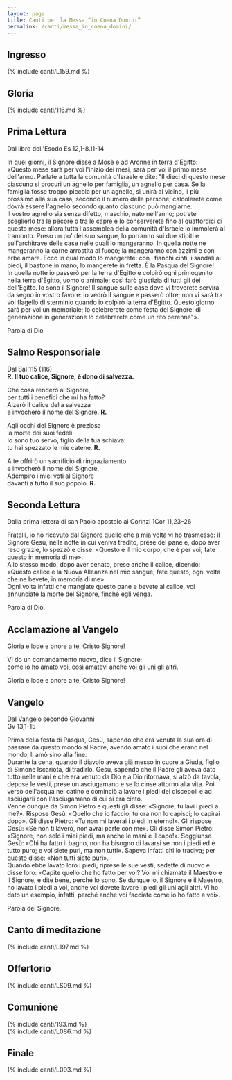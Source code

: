 ```yaml
---
layout: page
title: Canti per la Messa “in Coena Domini”
permalink: /canti/messa_in_coena_domini/
---
```


## Ingresso
{% include canti/L159.md %}     

## Gloria
{% include canti/116.md %}     

## Prima Lettura
Dal libro dell'Èsodo
Es 12,1-8.11-14

In quei giorni, il Signore disse a Mosè e ad Aronne in terra d'Egitto:   
«Questo mese sarà per voi l'inizio dei mesi, sarà per voi il primo mese dell'anno. Parlate a tutta la comunità d'Israele e dite: "Il dieci di questo mese ciascuno si procuri un agnello per famiglia, un agnello per casa. Se la famiglia fosse troppo piccola per un agnello, si unirà al vicino, il più prossimo alla sua casa, secondo il numero delle persone; calcolerete come dovrà essere l'agnello secondo quanto ciascuno può mangiarne.   
Il vostro agnello sia senza difetto, maschio, nato nell'anno; potrete sceglierlo tra le pecore o tra le capre e lo conserverete fino al quattordici di questo mese: allora tutta l'assemblea della comunità d'Israele lo immolerà al tramonto. Preso un po' del suo sangue, lo porranno sui due stipiti e sull'architrave delle case nelle quali lo mangeranno. In quella notte ne mangeranno la carne arrostita al fuoco; la mangeranno con àzzimi e con erbe amare. Ecco in qual modo lo mangerete: con i fianchi cinti, i sandali ai piedi, il bastone in mano; lo mangerete in fretta. È la Pasqua del Signore!   
In quella notte io passerò per la terra d'Egitto e colpirò ogni primogenito nella terra d'Egitto, uomo o animale; così farò giustizia di tutti gli dèi dell'Egitto. Io sono il Signore! Il sangue sulle case dove vi troverete servirà da segno in vostro favore: io vedrò il sangue e passerò oltre; non vi sarà tra voi flagello di sterminio quando io colpirò la terra d'Egitto. Questo giorno sarà per voi un memoriale; lo celebrerete come festa del Signore: di generazione in generazione lo celebrerete come un rito perenne"».   

Parola di Dio   

## Salmo Responsoriale
Dal Sal 115 (116)   
**R. Il tuo calice, Signore, è dono di salvezza.**   

Che cosa renderò al Signore,   
per tutti i benefici che mi ha fatto?   
Alzerò il calice della salvezza   
e invocherò il nome del Signore. **R.**   

Agli occhi del Signore è preziosa   
la morte dei suoi fedeli.   
Io sono tuo servo, figlio della tua schiava:   
tu hai spezzato le mie catene. **R.**   

A te offrirò un sacrificio di ringraziamento   
e invocherò il nome del Signore.   
Adempirò i miei voti al Signore   
davanti a tutto il suo popolo. **R.**   

## Seconda Lettura
Dalla prima lettera di san Paolo apostolo ai Corìnzi
1Cor 11,23–26

Fratelli, io ho ricevuto dal Signore quello che a mia volta vi ho trasmesso: il Signore Gesù, nella notte in cui veniva tradito, prese del pane e, dopo aver reso grazie, lo spezzò e disse: «Questo è il mio corpo, che è per voi; fate questo in memoria di me».   
Allo stesso modo, dopo aver cenato, prese anche il calice, dicendo: «Questo calice è la Nuova Alleanza nel mio sangue; fate questo, ogni volta che ne bevete, in memoria di me».   
Ogni volta infatti che mangiate questo pane e bevete al calice, voi annunciate la morte del Signore, finché egli venga.   

Parola di Dio.   

## Acclamazione al Vangelo
Gloria e lode e onore a te, Cristo Signore!

Vi do un comandamento nuovo, dice il Signore:   
come io ho amato voi, così amatevi anche voi gli uni gli altri.   

Gloria e lode e onore a te, Cristo Signore!

## Vangelo
Dal Vangelo secondo Giovanni   
Gv 13,1-15

Prima della festa di Pasqua, Gesù, sapendo che era venuta la sua ora di passare da questo mondo al Padre, avendo amato i suoi che erano nel mondo, li amò sino alla fine.   
Durante la cena, quando il diavolo aveva già messo in cuore a Giuda, figlio di Simone Iscariota, di tradirlo, Gesù, sapendo che il Padre gli aveva dato tutto nelle mani e che era venuto da Dio e a Dio ritornava, si alzò da tavola, depose le vesti, prese un asciugamano e se lo cinse attorno alla vita. Poi versò dell'acqua nel catino e cominciò a lavare i piedi dei discepoli e ad asciugarli con l'asciugamano di cui si era cinto.   
Venne dunque da Simon Pietro e questi gli disse: «Signore, tu lavi i piedi a me?». Rispose Gesù: «Quello che io faccio, tu ora non lo capisci; lo capirai dopo». Gli disse Pietro: «Tu non mi laverai i piedi in eterno!». Gli rispose Gesù: «Se non ti laverò, non avrai parte con me». Gli disse Simon Pietro: «Signore, non solo i miei piedi, ma anche le mani e il capo!». Soggiunse Gesù: «Chi ha fatto il bagno, non ha bisogno di lavarsi se non i piedi ed è tutto puro; e voi siete puri, ma non tutti». Sapeva infatti chi lo tradiva; per questo disse: «Non tutti siete puri».   
Quando ebbe lavato loro i piedi, riprese le sue vesti, sedette di nuovo e disse loro: «Capite quello che ho fatto per voi? Voi mi chiamate il Maestro e il Signore, e dite bene, perché lo sono. Se dunque io, il Signore e il Maestro, ho lavato i piedi a voi, anche voi dovete lavare i piedi gli uni agli altri. Vi ho dato un esempio, infatti, perché anche voi facciate come io ho fatto a voi».   

Parola del Signore.   

## Canto di meditazione
{% include canti/L197.md %}     

## Offertorio
{% include canti/LS09.md %}   

## Comunione   
{% include canti/193.md %}   
{% include canti/L086.md %}    

## Finale
{% include canti/L093.md %}
